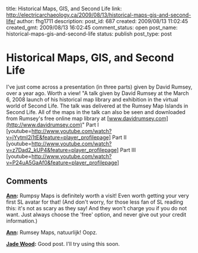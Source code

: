 title: Historical Maps, GIS, and Second Life
link: http://electricarchaeology.ca/2009/08/13/historical-maps-gis-and-second-life/
author: fhg1711
description: 
post_id: 687
created: 2009/08/13 11:02:45
created_gmt: 2009/08/13 16:02:45
comment_status: open
post_name: historical-maps-gis-and-second-life
status: publish
post_type: post

# Historical Maps, GIS, and Second Life

I've just come across a presentation (in three parts) given by David Rumsey, over a year ago. Worth a view! "A talk given by David Rumsey at the March 6, 2008 launch of his historical map library and exhibition in the virtual world of Second Life. The talk was delivered at the Rumsey Map Islands in Second Life. All of the maps in the talk can also be seen and downloaded from Rumsey's free online map library at [www.davidrumsey.com](http://www.davidrumsey.com)" Part I [youtube=http://www.youtube.com/watch?v=jYytmI2i1tE&feature=player_profilepage] Part II [youtube=http://www.youtube.com/watch?v=z7Dad2_kUP4&feature=player_profilepage] Part III [youtube=http://www.youtube.com/watch?v=P24uA5GaAf0&feature=player_profilepage]

## Comments

**[Ann](#2216 "2009-08-14 15:02:03"):** Rumpsy Maps is definitely worth a visit! Even worth getting your very first SL avatar for that! (And don't worry, for those less fan of SL reading this: it's not as scary as they say! And they won't charge you if you do not want. Just always choose the 'free' option, and never give out your credit information.)

**[Ann](#2217 "2009-08-14 15:02:33"):** Rumsey Maps, natuurlijk! Oopz.

**[Jade Wood](#2238 "2009-08-31 16:08:55"):** Good post. I'll try using this soon.


